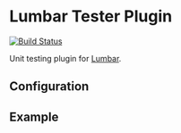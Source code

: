# Lumbar Tester Plugin

[![Build Status](https://secure.travis-ci.org/walmartlabs/lumbar-tester.png?branch=master)](http://travis-ci.org/walmartlabs/lumbar-tester)

Unit testing plugin for [Lumbar](https://github.com/walmartlabs/lumbar).

## Configuration

## Example
